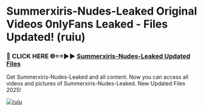 # Summerxiris-Nudes-Leaked Original Videos 0nlyFans Leaked - Files Updated! (ruiu)

<h3>🔴 CLICK HERE 🌐==►► <a href="https://tinyurl.com/4mcuefdz" rel="nofollow">Summerxiris-Nudes-Leaked Updated Files</a></h3>

Get Summerxiris-Nudes-Leaked and all content. Now you can access all videos and pictures of Summerxiris-Nudes-Leaked. New Updated Files 2025!

[![ruiu](https://i.imgur.com/StAQSOY.gif)](https://tinyurl.com/4mcuefdz)
